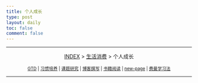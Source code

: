 ```yaml
---
title: 个人成长
type: post
layout: daily
toc: false
comment: false
---
```

---
<span><center>[INDEX](/gknows/index) > [生活消费](/gknows/生活消费) > 个人成长</center></span>

<small><center>[GTD](/gknows/gtd) | [习惯培养](/gknows/习惯培养) | [课题研究](/gknows/课题研究) | [博客撰写](/gknows/博客撰写) | [书籍阅读](/gknows/书籍阅读) | [new-page](/gknows/new-page) | [费曼学习法](/gknows/费曼学习法)</center></small>

---
